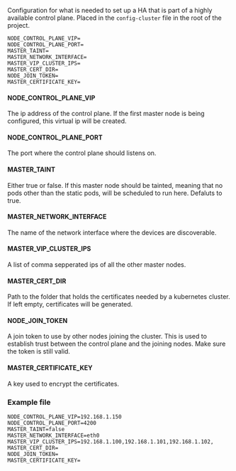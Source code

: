 Configuration for what is needed to set up a HA that is part of a highly available control plane. Placed in the `config-cluster` file in the root of the project.
```
NODE_CONTROL_PLANE_VIP=
NODE_CONTROL_PLANE_PORT=
MASTER_TAINT=
MASTER_NETWORK_INTERFACE=
MASTER_VIP_CLUSTER_IPS=
MASTER_CERT_DIR=
NODE_JOIN_TOKEN=
MASTER_CERTIFICATE_KEY=
```

#### NODE_CONTROL_PLANE_VIP
The ip address of the control plane. If the first master node is being configured, this virtual ip will be created. 

#### NODE_CONTROL_PLANE_PORT
The port where the control plane should listens on.

#### MASTER_TAINT
Either true or false. If this master node should be tainted, meaning that no pods other than the static pods, will be scheduled to run here. Defaluts to true.

#### MASTER_NETWORK_INTERFACE
The name of the network interface where the devices are discoverable.

#### MASTER_VIP_CLUSTER_IPS
A list of comma sepperated ips of all the other master nodes.

#### MASTER_CERT_DIR
Path to the folder that holds the certificates needed by a kubernetes cluster. If left empty, certificates will be generated. 

#### NODE_JOIN_TOKEN
A join token to use by other nodes joining the cluster. This is used to establish trust between the control plane and the joining nodes. Make sure the token is still valid.

#### MASTER_CERTIFICATE_KEY
A key used to encrypt the certificates.


### Example file
```
NODE_CONTROL_PLANE_VIP=192.168.1.150
NODE_CONTROL_PLANE_PORT=4200
MASTER_TAINT=false
MASTER_NETWORK_INTERFACE=eth0
MASTER_VIP_CLUSTER_IPS=192.168.1.100,192.168.1.101,192.168.1.102,
MASTER_CERT_DIR=
NODE_JOIN_TOKEN=
MASTER_CERTIFICATE_KEY=
```